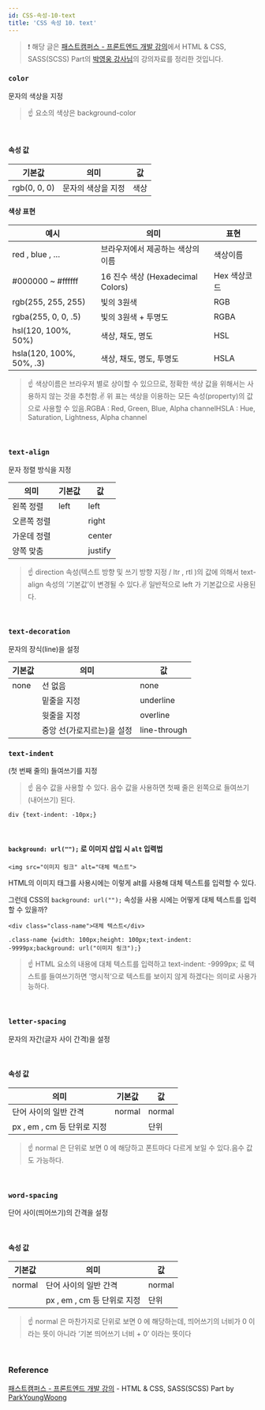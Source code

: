 ```yaml
---
id: CSS-속성-10-text
title: 'CSS 속성 10. text'
---
```


> ❗️ 해당 글은 [패스트캠퍼스 - 프론트엔드 개발 강의](https://www.fastcampus.co.kr/dev_online_react/)에서 HTML & CSS, SASS(SCSS) Part의 [박영웅 강사님](https://github.com/ParkYoungWoong)의 강의자료를 정리한 것입니다.

### `color`

문자의 색상을 지정

> ☝️ 요소의 색상은 background-color

<br/>

#### 속성 값

| 기본값       | 의미               | 값   |
| ------------ | ------------------ | ---- |
| rgb(0, 0, 0) | 문자의 색상을 지정 | 색상 |

#### 색상 표현

| 예시                     | 의미                              | 표현         |
| ------------------------ | --------------------------------- | ------------ |
| red , blue , …           | 브라우저에서 제공하는 색상의 이름 | 색상이름     |
| #000000 ~ #ffffff        | 16 진수 색상 (Hexadecimal Colors) | Hex 색상코드 |
| rgb(255, 255, 255)       | 빛의 3원색                        | RGB          |
| rgba(255, 0, 0, .5)      | 빛의 3원색 + 투명도               | RGBA         |
| hsl(120, 100%, 50%)      | 색상, 채도, 명도                  | HSL          |
| hsla(120, 100%, 50%, .3) | 색상, 채도, 명도, 투명도          | HSLA         |

> ☝️ 색상이름은 브라우저 별로 상이할 수 있으므로, 정확한 색상 값을 위해서는 사용하지 않는 것을 추천함.✌️ 위 표는 색상을 이용하는 모든 속성(property)의 값으로 사용할 수 있음.RGBA : Red, Green, Blue, Alpha channelHSLA : Hue, Saturation, Lightness, Alpha channel

<br/>

### `text-align`

문자 정렬 방식을 지정

| 의미        | 기본값 | 값      |
| ----------- | ------ | ------- |
| 왼쪽 정렬   | left   | left    |
| 오른쪽 정렬 |        | right   |
| 가운데 정렬 |        | center  |
| 양쪽 맞춤   |        | justify |

> ☝️ direction 속성(텍스트 방향 및 쓰기 방향 지정 / ltr , rtl )의 값에 의해서 text-align 속성의 ’기본값’이 변경될 수 있다.✌️ 일반적으로 left 가 기본값으로 사용된다.

<br/>

### `text-decoration`

문자의 장식(line)을 설정

| 기본값 | 의미                       | 값           |
| ------ | -------------------------- | ------------ |
| none   | 선 없음                    | none         |
|        | 밑줄을 지정                | underline    |
|        | 윗줄을 지정                | overline     |
|        | 중앙 선(가로지르는)을 설정 | line-through |

### `text-indent`

(첫 번째 줄의) 들여쓰기를 지정

> ☝️ 음수 값을 사용할 수 있다. 음수 값을 사용하면 첫째 줄은 왼쪽으로 들여쓰기(내어쓰기) 된다.

```plain text
div {text-indent: -10px;}
```

<br/>

#### `background: url("");` 로 이미지 삽입 시 `alt` 입력법

```plain text
<img src="이미지 링크" alt="대체 텍스트">
```

HTML의 이미지 태그를 사용시에는 이렇게 alt를 사용해 대체 텍스트를 입력할 수 있다.

그런데 CSS의 `background: url("");` 속성을 사용 시에는 어떻게 대체 텍스트를 입력할 수 있을까?

```plain text
<div class="class-name">대체 텍스트</div>
```

```plain text
.class-name {width: 100px;height: 100px;text-indent: -9999px;background: url("이미지 링크");}
```

> ☝️ HTML 요소의 내용에 대체 텍스트를 입력하고 text-indent: -9999px; 로 텍스트를 들여쓰기하면 ’명시적’으로 텍스트를 보이지 않게 하겠다는 의미로 사용가능하다.

<br/>

### `letter-spacing`

문자의 자간(글자 사이 간격)을 설정

<br/>

#### 속성 값

| 의미                        | 기본값 | 값     |
| --------------------------- | ------ | ------ |
| 단어 사이의 일반 간격       | normal | normal |
| px , em , cm 등 단위로 지정 |        | 단위   |

> ☝️ normal 은 단위로 보면 0 에 해당하고 폰트마다 다르게 보일 수 있다.음수 값도 가능하다.

<br/>

### `word-spacing`

단어 사이(띄어쓰기)의 간격을 설정

<br/>

#### 속성 값

| 기본값 | 의미                        | 값     |
| ------ | --------------------------- | ------ |
| normal | 단어 사이의 일반 간격       | normal |
|        | px , em , cm 등 단위로 지정 | 단위   |

> ☝️ normal 은 마찬가지로 단위로 보면 0 에 해당하는데, 띄어쓰기의 너비가 0 이라는 뜻이 아니라 ‘기본 띄어쓰기 너비 + 0’ 이라는 뜻이다

<br/>

### Reference

[패스트캠퍼스 - 프론트엔드 개발 강의](https://www.fastcampus.co.kr/dev_online_react/) - HTML & CSS, SASS(SCSS) Part by [ParkYoungWoong](https://github.com/ParkYoungWoong)
